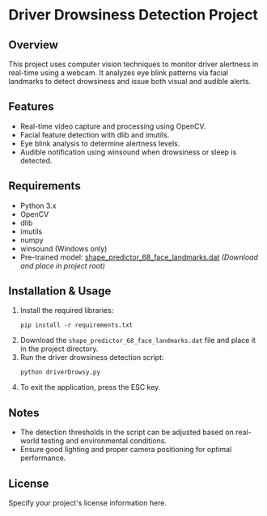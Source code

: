 # Driver Drowsiness Detection Project

## Overview
This project uses computer vision techniques to monitor driver alertness in real-time using a webcam. It analyzes eye blink patterns via facial landmarks to detect drowsiness and issue both visual and audible alerts.

## Features
- Real-time video capture and processing using OpenCV.
- Facial feature detection with dlib and imutils.
- Eye blink analysis to determine alertness levels.
- Audible notification using winsound when drowsiness or sleep is detected.

## Requirements
- Python 3.x
- OpenCV
- dlib
- imutils
- numpy
- winsound (Windows only)
- Pre-trained model: [shape_predictor_68_face_landmarks.dat](#) *(Download and place in project root)*

## Installation & Usage
1. Install the required libraries:
   ```
   pip install -r requirements.txt
   ```
2. Download the `shape_predictor_68_face_landmarks.dat` file and place it in the project directory.
3. Run the driver drowsiness detection script:
   ```
   python driverDrowsy.py
   ```
4. To exit the application, press the ESC key.

## Notes
- The detection thresholds in the script can be adjusted based on real-world testing and environmental conditions.
- Ensure good lighting and proper camera positioning for optimal performance.

## License
Specify your project's license information here.